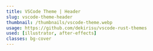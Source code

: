 ```yaml
---
title: VSCode Theme | Header
slug: vscode-theme-header
thumbnail: /thumbnails/vscode-theme.webp
usage: https://github.com/dekirisu/vscode-rust-themes
used: [illustrator, after-effects]
classes: bg-cover
---
```

